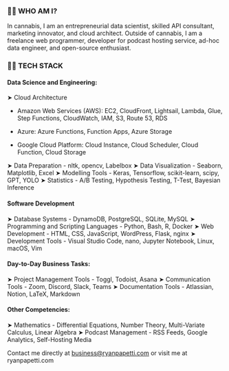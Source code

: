 <!-- ### Hi there 👋 -->

<!--
**ryanpapetti/ryanpapetti** is a ✨ _special_ ✨ repository because its `README.md` (this file) appears on your GitHub profile.

Here are some ideas to get you started:

- 🔭 I’m currently working on ...
- 🌱 I’m currently learning ...
- 👯 I’m looking to collaborate on ...
- 🤔 I’m looking for help with ...
- 💬 Ask me about ...
- 📫 How to reach me: ...
- 😄 Pronouns: ...
- ⚡ Fun fact: ...
-->


### 🧑‍💼 WHO AM I?
In cannabis, I am an entrepreneurial data scientist, skilled API consultant, marketing innovator, and cloud architect. Outside of cannabis, I am a freelance web programmer, developer for podcast hosting service, ad-hoc data engineer, and open-source enthusiast.

### 🧑‍💻 TECH STACK

#### Data Science and Engineering:
➤ Cloud Architecture

- Amazon Web Services (AWS):  EC2, CloudFront, Lightsail, Lambda, Glue, Step Functions, CloudWatch, IAM, S3, Route 53, RDS

- Azure: Azure Functions, Function Apps, Azure Storage

- Google Cloud Platform: Cloud Instance, Cloud Scheduler, Cloud Function, Cloud Storage

➤ Data Preparation - nltk, opencv, Labelbox
➤ Data Visualization -  Seaborn, Matplotlib, Excel
➤ Modelling Tools - Keras, Tensorflow, scikit-learn, scipy, GPT, YOLO
➤ Statistics -  A/B Testing, Hypothesis Testing, T-Test, Bayesian Inference

#### Software Development
➤ Database Systems - DynamoDB, PostgreSQL, SQLite, MySQL
➤ Programming and Scripting Languages - Python, Bash, R, Docker
➤ Web Development - HTML, CSS, JavaScript, WordPress, Flask, nginx
➤ Development Tools - Visual Studio Code, nano, Jupyter Notebook, Linux, macOS, Vim


#### Day-to-Day Business Tasks: 
➤ Project Management Tools - Toggl, Todoist, Asana
➤ Communication Tools - Zoom, Discord, Slack, Teams
➤ Documentation Tools - Atlassian, Notion, LaTeX, Markdown


#### Other Competencies: 
➤ Mathematics - Differential Equations, Number Theory, Multi-Variate Calculus, Linear Algebra
➤ Podcast Management - RSS Feeds, Google Analytics, Self-Hosting Media

Contact me directly at business@ryanpapetti.com or visit me at ryanpapetti.com
